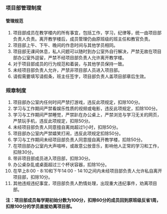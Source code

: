 ### 项目部管理制度
####   管理规范
1. 项目部成员在教学楼内的所有事宜，包括工作，学习，纪律等，统一由项目部负责人负责。离开教学楼后，成员管理仍由原班级的班主任和教官负责。
2. 项目部上午、下午、晚间的作息时间与其他学员相同。
3. 项目部无课间休息，私人问题可以随时到办公室外自行解决，严禁无故在项目部办公室外逗留，严禁不经项目部负责人允许离开教学楼。
4. 对于项目部成员的行为规范和着装，与其他学员保持一致。
5. 未经项目部负责人允许，严禁非项目部人员进入项目部。
6. 请假需要填写请假条，班主任签字，项目部负责人盖项目部章后生效。

### 规章制度
1. 项目部办公室内任何时间严禁打游戏，违反此项规定，扣除100分。
2. 学习与工作期间严禁看娱乐性质的视频或电影，违反此项规定，扣除100分。
3. 学习与工作期间严禁睡觉，严禁趴在办公桌上，严禁浏览与学习无关的网页，严禁玩手机，违反此项规定，扣除50分。
4. 未经项目部负责人同意擅自离岗超过1小时，扣除50分。
5. 项目部办公室内严禁嬉笑打闹，违反此项规定扣除50分。
6. 学习与工作期间未经项目部负责人同意擅自离开教学楼，扣除50分。
7. 在项目部办公室内大声喧哗，或故意公放音乐，影响他人正常的学习和工作，扣除30分。
8. 带非项目部成员进入项目部，扣除30分。
9. 办公桌杂乱或桌面超过三个杯状容器，扣除10分。
10. 在早上8:00 - 8:10和下午14:00  - 14:10之间内未经项目部负责人允许私自离开项目部，扣除10分。
11. 其他违规违纪事宜，项目部负责人酌情处理，出现重大违纪事件，劝离项目部。

**注：项目部成员每学期初始分数为100分，扣除60分的成员回到原班级反省1周，扣除100分的学员直接劝离项目部。**
